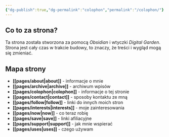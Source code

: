 ```yaml
---
{"dg-publish":true,"dg-permalink":"colophon","permalink":"/colophon/"}
---
```



## Co to za strona?

Ta strona została stworzona za pomocą *Obsidian* i wtyczki *Digital Garden*. Strona jest cały czas w trakcie budowy, to znaczy, że treści i wygląd mogą się zmieniać.

## Mapa strony

- **[[pages/about\|about]]** - informacje o mnie
- **[[pages/archive\|archive]]** - archiwum wpisów
- **[[pages/colophon\|colophon]]** - informacje o tej stronie
- **[[pages/contact\|contact]]** - sposoby kontaktu ze mną
- **[[pages/follow\|follow]]** - linki do innych moich stron
- **[[pages/interests\|interests]]** - moje zainteresowania
- **[[pages/now\|now]]** - co teraz robię
- **[[pages/save\|save]]** - linki afiliacyjne
- **[[pages/support\|support]]** - jak mnie wspierać
- **[[pages/uses\|uses]]** - czego używam
